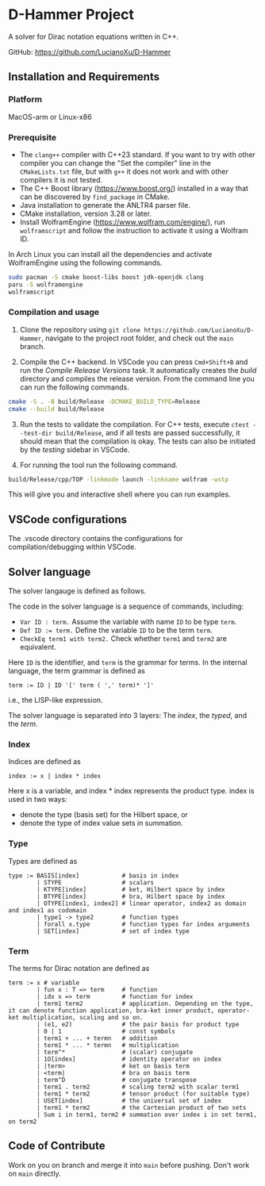 # D-Hammer Project
A solver for Dirac notation equations written in C++.

GitHub: https://github.com/LucianoXu/D-Hammer


## Installation and Requirements

### Platform
MacOS-arm or Linux-x86

### Prerequisite
- The `clang++` compiler with C++23 standard. If you want to try with other compiler you can change the "Set the compiler" line in the `CMakeLists.txt` file, but with `g++` it does not work and with other compilers it is not tested.
- The C++ Boost library (https://www.boost.org/) installed in a way that can be discovered by `find_package` in CMake.
- Java installation to generate the ANLTR4 parser file.
- CMake installation, version 3.28 or later.
- Install WolframEngine (https://www.wolfram.com/engine/), run `wolframscript` and follow the instruction to activate it using a Wolfram ID.

In Arch Linux you can install all the dependencies and activate WolframEngine using the following commands.
```bash
sudo pacman -S cmake boost-libs boost jdk-openjdk clang
paru -S wolframengine
wolframscript
```

### Compilation and usage

1. Clone the repository using `git clone https://github.com/LucianoXu/D-Hammer`, navigate to the project root folder, and check out the `main` branch.

2. Compile the C++ backend. In VSCode you can press `Cmd+Shift+B` and run the *Compile Release Versions* task. It automatically creates the *build* directory and compiles the release version. From the command line you can run the following commands.
```bash
cmake -S . -B build/Release -DCMAKE_BUILD_TYPE=Release
cmake --build build/Release
```

3. Run the tests to validate the compilation. For C++ tests, execute `ctest --test-dir build/Release`,
and if all tests are passed successfully, it should mean that the compilation is okay.
The tests can also be initiated by the *testing* sidebar in VSCode.

4. For running the tool run the following command.
```bash
build/Release/cpp/TOP -linkmode launch -linkname wolfram -wstp
```
This will give you and interactive shell where you can run examples.


## VSCode configurations
The .vscode directory contains the configurations for compilation/debugging within VSCode.


## Solver language
The solver langauge is defined as follows.

The code in the solver language is a sequence of commands, including:
- `Var ID : term.` Assume the variable with name `ID` to be type `term`.
- `Def ID := term.` Define the variable `ID` to be the term `term`.
- `CheckEq term1 with term2.` Check whether `term1` and `term2` are equivalent.

Here `ID` is the identifier, and `term` is the grammar for terms.
In the internal language, the term grammar is defined as
```
term := ID | ID '[' term ( ',' term)* ']'
```
i.e., the LISP-like expression.

The solver language is separated into 3 layers: The *index*, the *typed*, and the *term*.

### Index
Indices are defined as
```
index := x | index * index
```
Here x is a variable, and index * index represents the product type. index is used in two ways:
- denote the type (basis set) for the Hilbert space, or
- denote the type of index value sets in summation.

### Type
Types are defined as
```
type := BASIS[index]            # basis in index
        | STYPE                 # scalars
        | KTYPE[index]          # ket, Hilbert space by index
        | BTYPE[index]          # bra, Hilbert space by index
        | OTYPE[index1, index2] # linear operator, index2 as domain and index1 as codomain
        | type1 -> type2        # function types
        | forall x.type         # function types for index arguments
        | SET[index]            # set of index type
```

### Term
The terms for Dirac notation are defined as
```
term := x # variable
        | fun x : T => term     # function
        | idx x => term         # function for index
        | term1 term2           # application. Depending on the type, it can denote function application, bra-ket inner product, operator-ket multiplication, scaling and so on.
        | (e1, e2)              # the pair basis for product type
        | 0 | 1                 # const symbols
        | term1 + ... + termn   # addition
        | term1 * ... * termn   # multiplication
        | term^*                # (scalar) conjugate
        | 1O[index]             # identity operator on index
        | |term>                # ket on basis term
        | <term|                # bra on basis term
        | term^D                # conjugate transpose
        | term1 . term2         # scaling term2 with scalar term1
        | term1 * term2         # tensor product (for suitable type)
        | USET[index]           # the universal set of index
        | term1 * term2         # the Cartesian product of two sets
        | Sum i in term1, term2 # summation over index i in set term1, on term2
```


## Code of Contribute
Work on you on branch and merge it into `main` before pushing. Don't work on `main` directly.
